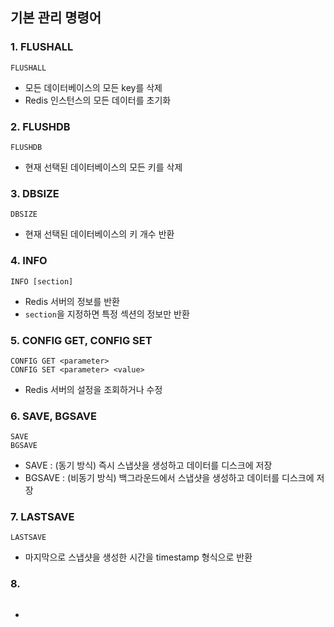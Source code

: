 ## 기본 관리 명령어

### 1. FLUSHALL

```
FLUSHALL
```

- 모든 데이터베이스의 모든 key를 삭제
- Redis 인스턴스의 모든 데이터를 초기화

### 2. FLUSHDB

```
FLUSHDB
```

- 현재 선택된 데이터베이스의 모든 키를 삭제

### 3. DBSIZE

```
DBSIZE
```

- 현재 선택된 데이터베이스의 키 개수 반환

### 4. INFO

```
INFO [section]
```

- Redis 서버의 정보를 반환
- `section`을 지정하면 특정 섹션의 정보만 반환

### 5. CONFIG GET, CONFIG SET

```
CONFIG GET <parameter>
CONFIG SET <parameter> <value>
```

- Redis 서버의 설정을 조회하거나 수정

### 6. SAVE, BGSAVE

```
SAVE
BGSAVE
```

- SAVE : (동기 방식) 즉시 스냅샷을 생성하고 데이터를 디스크에 저장
- BGSAVE : (비동기 방식) 백그라운드에서 스냅샷을 생성하고 데이터를 디스크에 저장

### 7. LASTSAVE

```
LASTSAVE
```

- 마지막으로 스냅샷을 생성한 시간을 timestamp 형식으로 반환

### 8. 

```

```

- 
